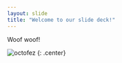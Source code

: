```yaml
---
layout: slide
title: "Welcome to our slide deck!"
---
```


Woof woof!

![octofez](https://octodex.github.com/images/octofez.png)
{: .center}
